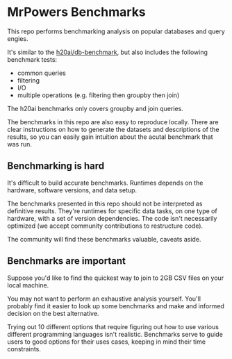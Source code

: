# MrPowers Benchmarks

This repo performs benchmarking analysis on popular databases and query engies.

It's similar to the [h20ai/db-benchmark](https://github.com/h2oai/db-benchmark), but also includes the following benchmark tests:

* common queries
* filtering
* I/O
* multiple operations (e.g. filtering then groupby then join)

The h20ai benchmarks only covers groupby and join queries.

The benchmarks in this repo are also easy to reproduce locally.  There are clear instructions on how to generate the datasets and descriptions of the results, so you can easily gain intuition about the acutal benchmark that was run.

## Benchmarking is hard

It's difficult to build accurate benchmarks.  Runtimes depends on the hardware, software versions, and data setup.

The benchmarks presented in this repo should not be interpreted as definitive results.  They're runtimes for specific data tasks, on one type of hardware, with a set of version dependencies.  The code isn't necessarily optimized (we accept community contributions to restructure code).

The community will find these benchmarks valuable, caveats aside.

## Benchmarks are important

Suppose you'd like to find the quickest way to join to 2GB CSV files on your local machine.

You may not want to perform an exhaustive analysis yourself.  You'll probably find it easier to look up some benchmarks and make and informed decision on the best alternative.

Trying out 10 different options that require figuring out how to use various different programming languages isn't realistic.  Benchmarks serve to guide users to good options for their uses cases, keeping in mind their time constraints.

